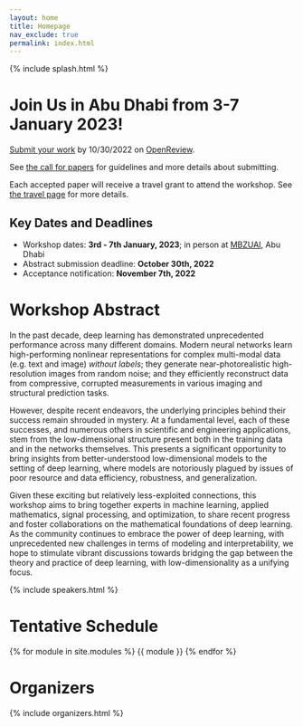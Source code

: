 ```yaml
---
layout: home
title: Homepage
nav_exclude: true
permalink: index.html
---
```


{% include splash.html %}

# Join Us in Abu Dhabi from 3-7 January 2023!

[Submit your work](https://openreview.net/group?id=mbzuai.ac.ae/SLowDNN/2023/Workshop) by
10/30/2022 on [OpenReview](https://openreview.net/group?id=mbzuai.ac.ae/SLowDNN/2023/Workshop).

See [the call for papers]({{site.base}}/submission.html) for guidelines and
more details about submitting.

Each accepted paper will receive a travel grant to attend the workshop.  See
[the travel page]({{site.base}}/travel.html) for more details.

## Key Dates and Deadlines

- Workshop dates: **3rd - 7th January, 2023**; in person at
  [MBZUAI](https://mbzuai.ac.ae/), Abu Dhabi 
- Abstract submission deadline: **October 30th, 2022**
- Acceptance notification: **November 7th, 2022**

# Workshop Abstract

In the past decade, deep learning has demonstrated unprecedented performance
across many different domains. Modern neural networks learn high-performing
nonlinear representations for complex multi-modal data (e.g. text and image)
*without labels*; they generate near-photorealistic high-resolution images from
random noise; and they efficiently reconstruct data from compressive, corrupted
measurements in various imaging and structural prediction tasks.

However, despite recent endeavors, the underlying principles behind their
success remain shrouded in mystery. At a fundamental level, each of these
successes, and numerous others in scientific and engineering applications, stem
from the low-dimensional structure present both in the training data and in the
networks themselves. This presents a significant opportunity to bring insights
from better-understood low-dimensional models to the setting of deep learning,
where models are notoriously plagued by issues of poor resource and data
efficiency, robustness, and generalization.

Given these exciting but relatively less-exploited connections, this workshop
aims to bring together experts in machine learning, applied mathematics, signal
processing, and optimization, to share recent progress and foster
collaborations on the mathematical foundations of deep learning. As the
community continues to embrace the power of deep learning, with unprecedented
new challenges in terms of modeling and interpretability, we hope to stimulate
vibrant discussions towards bridging the gap between the theory and practice of
deep learning, with low-dimensionality as a unifying focus.

{% include speakers.html %}

# Tentative Schedule

{% for module in site.modules %}
{{ module }}
{% endfor %}


# Organizers

{% include organizers.html %}


